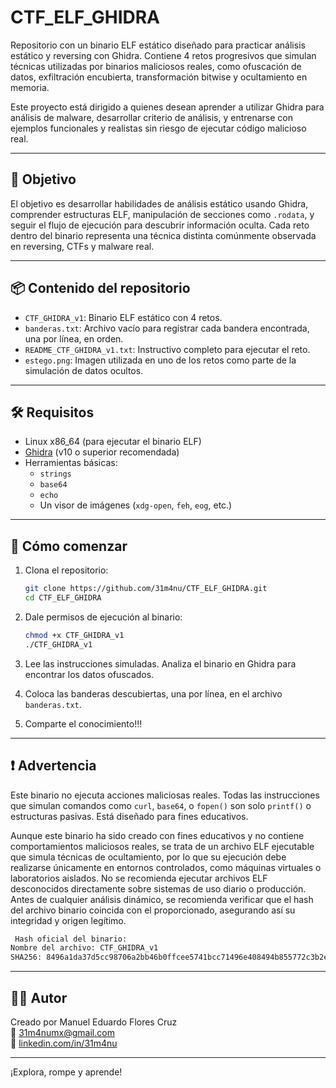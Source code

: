 # CTF_ELF_GHIDRA

Repositorio con un binario ELF estático diseñado para practicar análisis estático y reversing con Ghidra. Contiene 4 retos progresivos que simulan técnicas utilizadas por binarios maliciosos reales, como ofuscación de datos, exfiltración encubierta, transformación bitwise y ocultamiento en memoria.

Este proyecto está dirigido a quienes desean aprender a utilizar Ghidra para análisis de malware, desarrollar criterio de análisis, y entrenarse con ejemplos funcionales y realistas sin riesgo de ejecutar código malicioso real.

---

## 🧠 Objetivo

El objetivo es desarrollar habilidades de análisis estático usando Ghidra, comprender estructuras ELF, manipulación de secciones como `.rodata`, y seguir el flujo de ejecución para descubrir información oculta. Cada reto dentro del binario representa una técnica distinta comúnmente observada en reversing, CTFs y malware real.

---

## 📦 Contenido del repositorio

- `CTF_GHIDRA_v1`: Binario ELF estático con 4 retos.
- `banderas.txt`: Archivo vacío para registrar cada bandera encontrada, una por línea, en orden.
- `README_CTF_GHIDRA_v1.txt`: Instructivo completo para ejecutar el reto.
- `estego.png`: Imagen utilizada en uno de los retos como parte de la simulación de datos ocultos.

---

## 🛠 Requisitos

- Linux x86_64 (para ejecutar el binario ELF)
- [Ghidra](https://ghidra-sre.org/) (v10 o superior recomendada)
- Herramientas básicas:
  - `strings`
  - `base64`
  - `echo`
  - Un visor de imágenes (`xdg-open`, `feh`, `eog`, etc.)

---

## 🚀 Cómo comenzar

1. Clona el repositorio:
   ```bash
   git clone https://github.com/31m4nu/CTF_ELF_GHIDRA.git
   cd CTF_ELF_GHIDRA
   ```

2. Dale permisos de ejecución al binario:
   ```bash
   chmod +x CTF_GHIDRA_v1
   ./CTF_GHIDRA_v1
   ```

3. Lee las instrucciones simuladas. Analiza el binario en Ghidra para encontrar los datos ofuscados.

4. Coloca las banderas descubiertas, una por línea, en el archivo `banderas.txt`.

5. Comparte el conocimiento!!!

---

## ❗ Advertencia

Este binario no ejecuta acciones maliciosas reales. Todas las instrucciones que simulan comandos como `curl`, `base64`, o `fopen()` son solo `printf()` o estructuras pasivas. Está diseñado para fines educativos.

Aunque este binario ha sido creado con fines educativos y no contiene comportamientos maliciosos reales, se trata de un archivo ELF ejecutable que simula técnicas de ocultamiento, por lo que su ejecución debe realizarse únicamente en entornos controlados, como máquinas virtuales o laboratorios aislados.
No se recomienda ejecutar archivos ELF desconocidos directamente sobre sistemas de uso diario o producción.
Antes de cualquier análisis dinámico, se recomienda verificar que el hash del archivo binario coincida con el proporcionado, asegurando así su integridad y origen legítimo.

  ```bash
   Hash oficial del binario:
Nombre del archivo: CTF_GHIDRA_v1
SHA256: 8496a1da37d5cc98706a2bb46b0ffcee5741bcc71496e408494b855772c3b2e0
   ```
---

## 🧑‍💻 Autor

Creado por Manuel Eduardo Flores Cruz  
📧 31m4numx@gmail.com  
🔗 [linkedin.com/in/31m4nu](https://www.linkedin.com/in/31m4nu)

---

¡Explora, rompe y aprende!
